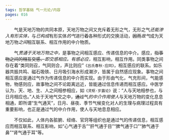 ```yaml
---
tags: 哲学基础 气一元论/内容
pages: 016
---
```

&emsp;&emsp;气是天地万物的共同本原，天地万物之间又充斥着无形之气，无形之气<dfn>还能渗入有形实体，</dfn>与<dfn>已构成</dfn>有形实体<dfn>的气</dfn>进行~~着~~各种形式的交换活动，~~因而~~<dfn>故气</dfn>成为天地万物<dfn>之间</dfn>相互联系、相互作用的中介物质。

&emsp;&emsp;气<dfn>贯通于天地万物之中，</dfn>是事物之间相互感应、传递信息的中介。感应，~~指事物之间的相互交感、~~<dfn>即交感相应。有感必应，</dfn>相互影响，相互作用。同类事物之间存在着“类同则召，气同则合，声比则应”`《吕氏春秋·应同》`，相互感应的联系。如乐器共振共鸣、磁石吸铁、日月吸引海水形成潮汐，皆属于自然感应现象。事物之间相互感应是通过气作为传递信息的中介而实现。由于形由气化，气充形间，气能感物，物感则应，故事物之间不论距离远近，皆能通过信息传递而相互感应。中医学认为，天、地、生、人之间相参相应，如`《灵枢·岁露论》`说：“人与天地相参也，与日月相应也。”人处于天地气交之中，~~通过~~气<dfn>的中介作用使人</dfn>与天地万物的变化息息相通，即所谓“生气通天”，日月、昼夜、季节气候变化对人的生理与病理过程具有重要影响，也正是通过气的中介作用，使人与天地息息相应。

&emsp;&emsp;不仅如此，人体内各脏腑、经络、官窍等组织也是通过气的传递信息，相互感应而相互联系、相互影响，如“心气通于舌”“肝气通于目”“脾气通于口”“肺气通于鼻”“肾气通于耳”等。